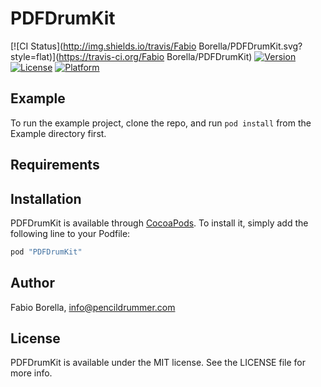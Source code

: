 # PDFDrumKit

[![CI Status](http://img.shields.io/travis/Fabio Borella/PDFDrumKit.svg?style=flat)](https://travis-ci.org/Fabio Borella/PDFDrumKit)
[![Version](https://img.shields.io/cocoapods/v/PDFDrumKit.svg?style=flat)](http://cocoapods.org/pods/PDFDrumKit)
[![License](https://img.shields.io/cocoapods/l/PDFDrumKit.svg?style=flat)](http://cocoapods.org/pods/PDFDrumKit)
[![Platform](https://img.shields.io/cocoapods/p/PDFDrumKit.svg?style=flat)](http://cocoapods.org/pods/PDFDrumKit)

## Example

To run the example project, clone the repo, and run `pod install` from the Example directory first.

## Requirements

## Installation

PDFDrumKit is available through [CocoaPods](http://cocoapods.org). To install
it, simply add the following line to your Podfile:

```ruby
pod "PDFDrumKit"
```

## Author

Fabio Borella, info@pencildrummer.com

## License

PDFDrumKit is available under the MIT license. See the LICENSE file for more info.
